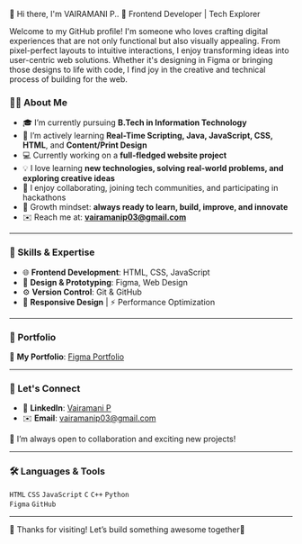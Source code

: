 👋 Hi there, I'm VAIRAMANI P..
🎨 Frontend Developer | Tech Explorer 

Welcome to my GitHub profile! I'm someone who loves crafting digital experiences that are not only functional but also visually appealing. From pixel-perfect layouts to intuitive interactions, I enjoy transforming ideas into user-centric web solutions. Whether it's designing in Figma or bringing those designs to life with code, I find joy in the creative and technical process of building for the web.

### 🙋‍♀️ About Me
- 🎓 I’m currently pursuing **B.Tech in Information Technology**
- 🌱 I’m actively learning **Real-Time Scripting, Java, JavaScript, CSS, HTML**, and **Content/Print Design**
- 💻 Currently working on a **full-fledged website project**
- 💡 I love learning **new technologies, solving real-world problems, and exploring creative ideas**
- 🤝 I enjoy collaborating, joining tech communities, and participating in hackathons
- 🚀 Growth mindset: **always ready to learn, build, improve, and innovate**
- ✉️ Reach me at: **vairamanip03@gmail.com**

---

### 🚀 Skills & Expertise
- 🌐 **Frontend Development**: HTML, CSS, JavaScript  
- 🎨 **Design & Prototyping**: Figma, Web Design  
- ⚙️ **Version Control**: Git & GitHub  
- 📱 **Responsive Design** | ⚡ Performance Optimization 

---

### 💼 Portfolio
🔗 **My Portfolio**: [Figma Portfolio](https://www.figma.com/design/riSYvoX7j5b6N7yzjfMiY4/Vairamani-Portfolio?node-id=0-1&t=DQ0m0RSxxV7V61mK-1)

---

### 🔗 Let's Connect
- 📌 **LinkedIn**: [Vairamani P](https://www.linkedin.com/posts/vairamani-prabhakaran-085420299_innovation-techforgood-engineeringjourney-activity-7302254216461303808-1Zr4?utm_source=share&utm_medium=member_android&rcm=ACoAAEgkomUBam2oTTBICb0Z9WYN6xsde67ysRc)
- ✉️ **Email**: vairamanip03@gmail.com

💬 I’m always open to collaboration and exciting new projects!

---

### 🛠️ Languages & Tools

`HTML` `CSS` `JavaScript`  `C` `C++` `Python`  
`Figma` `GitHub`

---


🌟 Thanks for visiting! Let’s build something awesome together🌟


